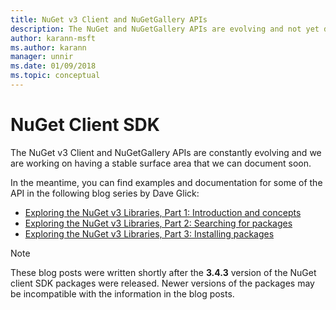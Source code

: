 ```yaml
---
title: NuGet v3 Client and NuGetGallery APIs
description: The NuGet and NuGetGallery APIs are evolving and not yet documented, but examples are available on Dave Glick's blog.
author: karann-msft
ms.author: karann
manager: unnir
ms.date: 01/09/2018
ms.topic: conceptual
---
```


# NuGet Client SDK

The NuGet v3 Client and NuGetGallery APIs are constantly evolving and we are working on having a stable surface area that we can document soon.

In the meantime, you can find examples and documentation for some of the API in the following blog series by Dave Glick:

- [Exploring the NuGet v3 Libraries, Part 1: Introduction and concepts](http://daveaglick.com/posts/exploring-the-nuget-v3-libraries-part-1)
- [Exploring the NuGet v3 Libraries, Part 2: Searching for packages](http://daveaglick.com/posts/exploring-the-nuget-v3-libraries-part-2)
- [Exploring the NuGet v3 Libraries, Part 3: Installing packages](http://daveaglick.com/posts/exploring-the-nuget-v3-libraries-part-3)

> [!Note]
> These blog posts were written shortly after the **3.4.3** version of the NuGet client SDK packages were released.
> Newer versions of the packages may be incompatible with the information in the blog posts.
